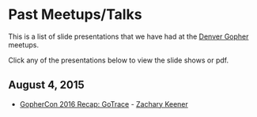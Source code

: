 Past Meetups/Talks
================

This is a list of slide presentations that we have had at the [Denver Gopher](http://www.meetup.com/Denver-Go-Language-User-Group/) meetups.

Click any of the presentations below to view the slide shows or pdf.

August 4, 2015
--------------
* [GopherCon 2016 Recap: GoTrace](https://github.com/DenverGophers/talks/tree/master/2016-08) - [Zachary Keener](https://github.com/falafelizer)

